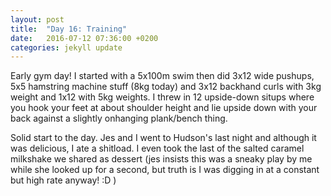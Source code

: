 ```yaml
---
layout: post
title:  "Day 16: Training"
date:   2016-07-12 07:36:00 +0200
categories: jekyll update
---
```


Early gym day! I started with a 5x100m swim then did 3x12 wide pushups, 5x5 hamstring machine stuff (8kg today) and 3x12 backhand curls with 3kg weight and 1x12 with 5kg weights. I threw in 12 upside-down situps where you hook your feet at about shoulder height and lie upside down with your back against a slightly onhanging plank/bench thing.

Solid start to the day. Jes and I went to Hudson's last night and although it was delicious, I ate a shitload. I even took the last of the salted caramel milkshake we shared as dessert (jes insists this was a sneaky play by me while she looked up for a second, but truth is I was digging in at a constant but high rate anyway! :D )

